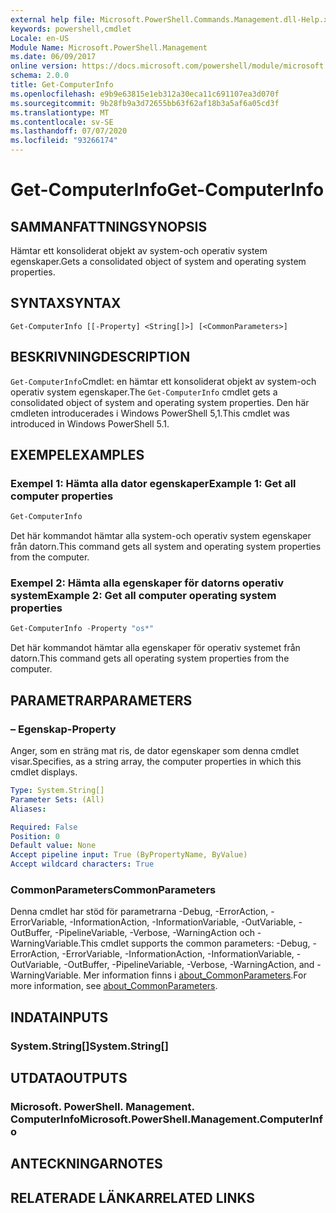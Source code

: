 ```yaml
---
external help file: Microsoft.PowerShell.Commands.Management.dll-Help.xml
keywords: powershell,cmdlet
Locale: en-US
Module Name: Microsoft.PowerShell.Management
ms.date: 06/09/2017
online version: https://docs.microsoft.com/powershell/module/microsoft.powershell.management/get-computerinfo?view=powershell-5.1&WT.mc_id=ps-gethelp
schema: 2.0.0
title: Get-ComputerInfo
ms.openlocfilehash: e9b9e63815e1eb312a30eca11c691107ea3d070f
ms.sourcegitcommit: 9b28fb9a3d72655bb63f62af18b3a5af6a05cd3f
ms.translationtype: MT
ms.contentlocale: sv-SE
ms.lasthandoff: 07/07/2020
ms.locfileid: "93266174"
---
```

# <span data-ttu-id="4e23d-103">Get-ComputerInfo</span><span class="sxs-lookup"><span data-stu-id="4e23d-103">Get-ComputerInfo</span></span>

## <span data-ttu-id="4e23d-104">SAMMANFATTNING</span><span class="sxs-lookup"><span data-stu-id="4e23d-104">SYNOPSIS</span></span>
<span data-ttu-id="4e23d-105">Hämtar ett konsoliderat objekt av system-och operativ system egenskaper.</span><span class="sxs-lookup"><span data-stu-id="4e23d-105">Gets a consolidated object of system and operating system properties.</span></span>

## <span data-ttu-id="4e23d-106">SYNTAX</span><span class="sxs-lookup"><span data-stu-id="4e23d-106">SYNTAX</span></span>

```
Get-ComputerInfo [[-Property] <String[]>] [<CommonParameters>]
```

## <span data-ttu-id="4e23d-107">BESKRIVNING</span><span class="sxs-lookup"><span data-stu-id="4e23d-107">DESCRIPTION</span></span>

<span data-ttu-id="4e23d-108">`Get-ComputerInfo`Cmdlet: en hämtar ett konsoliderat objekt av system-och operativ system egenskaper.</span><span class="sxs-lookup"><span data-stu-id="4e23d-108">The `Get-ComputerInfo` cmdlet gets a consolidated object of system and operating system properties.</span></span>
<span data-ttu-id="4e23d-109">Den här cmdleten introducerades i Windows PowerShell 5,1.</span><span class="sxs-lookup"><span data-stu-id="4e23d-109">This cmdlet was introduced in Windows PowerShell 5.1.</span></span>

## <span data-ttu-id="4e23d-110">EXEMPEL</span><span class="sxs-lookup"><span data-stu-id="4e23d-110">EXAMPLES</span></span>

### <span data-ttu-id="4e23d-111">Exempel 1: Hämta alla dator egenskaper</span><span class="sxs-lookup"><span data-stu-id="4e23d-111">Example 1: Get all computer properties</span></span>

```powershell
Get-ComputerInfo
```

<span data-ttu-id="4e23d-112">Det här kommandot hämtar alla system-och operativ system egenskaper från datorn.</span><span class="sxs-lookup"><span data-stu-id="4e23d-112">This command gets all system and operating system properties from the computer.</span></span>

### <span data-ttu-id="4e23d-113">Exempel 2: Hämta alla egenskaper för datorns operativ system</span><span class="sxs-lookup"><span data-stu-id="4e23d-113">Example 2: Get all computer operating system properties</span></span>

```powershell
Get-ComputerInfo -Property "os*"
```

<span data-ttu-id="4e23d-114">Det här kommandot hämtar alla egenskaper för operativ systemet från datorn.</span><span class="sxs-lookup"><span data-stu-id="4e23d-114">This command gets all operating system properties from the computer.</span></span>

## <span data-ttu-id="4e23d-115">PARAMETRAR</span><span class="sxs-lookup"><span data-stu-id="4e23d-115">PARAMETERS</span></span>

### <span data-ttu-id="4e23d-116">– Egenskap</span><span class="sxs-lookup"><span data-stu-id="4e23d-116">-Property</span></span>

<span data-ttu-id="4e23d-117">Anger, som en sträng mat ris, de dator egenskaper som denna cmdlet visar.</span><span class="sxs-lookup"><span data-stu-id="4e23d-117">Specifies, as a string array, the computer properties in which this cmdlet displays.</span></span>

```yaml
Type: System.String[]
Parameter Sets: (All)
Aliases:

Required: False
Position: 0
Default value: None
Accept pipeline input: True (ByPropertyName, ByValue)
Accept wildcard characters: True
```

### <span data-ttu-id="4e23d-118">CommonParameters</span><span class="sxs-lookup"><span data-stu-id="4e23d-118">CommonParameters</span></span>

<span data-ttu-id="4e23d-119">Denna cmdlet har stöd för parametrarna -Debug, -ErrorAction, -ErrorVariable, -InformationAction, -InformationVariable, -OutVariable, -OutBuffer, -PipelineVariable, -Verbose, -WarningAction och -WarningVariable.</span><span class="sxs-lookup"><span data-stu-id="4e23d-119">This cmdlet supports the common parameters: -Debug, -ErrorAction, -ErrorVariable, -InformationAction, -InformationVariable, -OutVariable, -OutBuffer, -PipelineVariable, -Verbose, -WarningAction, and -WarningVariable.</span></span> <span data-ttu-id="4e23d-120">Mer information finns i [about_CommonParameters](../Microsoft.PowerShell.Core/About/about_CommonParameters.md).</span><span class="sxs-lookup"><span data-stu-id="4e23d-120">For more information, see [about_CommonParameters](../Microsoft.PowerShell.Core/About/about_CommonParameters.md).</span></span>

## <span data-ttu-id="4e23d-121">INDATA</span><span class="sxs-lookup"><span data-stu-id="4e23d-121">INPUTS</span></span>

### <span data-ttu-id="4e23d-122">System.String[]</span><span class="sxs-lookup"><span data-stu-id="4e23d-122">System.String[]</span></span>

## <span data-ttu-id="4e23d-123">UTDATA</span><span class="sxs-lookup"><span data-stu-id="4e23d-123">OUTPUTS</span></span>

### <span data-ttu-id="4e23d-124">Microsoft. PowerShell. Management. ComputerInfo</span><span class="sxs-lookup"><span data-stu-id="4e23d-124">Microsoft.PowerShell.Management.ComputerInfo</span></span>

## <span data-ttu-id="4e23d-125">ANTECKNINGAR</span><span class="sxs-lookup"><span data-stu-id="4e23d-125">NOTES</span></span>

## <span data-ttu-id="4e23d-126">RELATERADE LÄNKAR</span><span class="sxs-lookup"><span data-stu-id="4e23d-126">RELATED LINKS</span></span>
